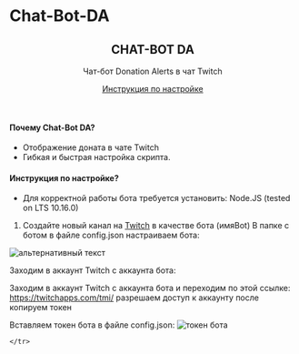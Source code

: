 # Chat-Bot-DA

<h2 align="center">
    CHAT-BOT DA
</h2>
<p align="center">
    Чат-бот Donation Alerts в чат Twitch
</p>

<p align="center">
  <a href="https://vk.com/@wpsquad-chat-bot-da-v10">
    Инструкция по настройке
  </a>
  
</p>
</details>
<br>

#### Почему Chat-Bot DA?

* Отображение доната в чате Twitch
* Гибкая и быстрая настройка скрипта.

#### Инструкция по настройке?

* Для корректной работы бота требуется установить: Node.JS (tested on LTS 10.16.0)

1. Создайте новый канал на <a href="https://www.twitch.tv/">Twitch</a> в качестве бота (имяBot)
В папке с ботом в файле config.json настраиваем бота:
<img src="https://sun9-70.userapi.com/impg/qp2w0rRuNdD-uexCXNM-MAuruKw-jYMJ4-YCHg/KS-SLD8bG9Y.jpg?size=245x83&quality=96&sign=3e621aeb3ea342c4363e7493216ae44f&type=album" alt="альтернативный текст">

Заходим в аккаунт Twitch c аккаунта бота:

Заходим в аккаунт Twitch c аккаунта бота и переходим по этой ссылке: https://twitchapps.com/tmi/ разрешаем доступ к аккаунту после копируем токен

Вставляем токен бота в файле config.json:
<img src="https://sun9-61.userapi.com/impg/P59cDiqnj8m4J6A-cp9CJXPygem_xvAqY2514w/Yf3m_IHTG1I.jpg?size=270x84&quality=96&sign=a57f70a915c0693163a3b865e7243221&type=album" alt="токен бота">

    </tr>
</table>


